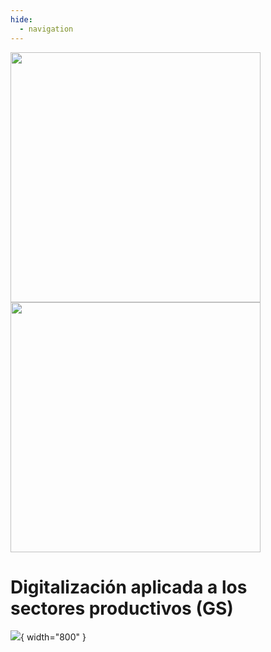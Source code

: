 ```yaml
---
hide:
  - navigation
---
```


<img src="assets/identidad-alberti-cadiz-negro.svg" width="400" class="only-light">
<img src="assets/identidad-alberti-cadiz-blanco.svg" width="400" class="only-dark">

# Digitalización aplicada a los sectores productivos (GS)

![](assets/digitalizacion.png){ width="800" }